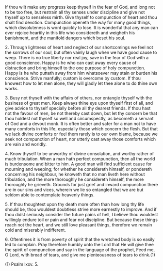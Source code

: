 If thou wilt make any progress keep thyself in the fear of God, and long not to be too free, but restrain all thy senses under discipline and give not thyself up to senseless mirth. Give thyself to compunction of heart and thou shalt find devotion. Compunction openeth the way for many good things, which dissoluteness is wont quickly to lose. It is wonderful that any man can ever rejoice heartily in this life who considereth and weigheth his banishment, and the manifold dangers which beset his soul.

2\. Through lightness of heart and neglect of our shortcomings we feel not the sorrows of our soul, but often vainly laugh when we have good cause to weep. There is no true liberty nor real joy, save in the fear of God with a good conscience. Happy is he who can cast away every cause of distraction and bring himself to the one purpose of holy compunction. Happy is he who putteth away from him whatsoever may stain or burden his conscience. Strive manfully; custom is overcome by custom. If thou knowest how to let men alone, they will gladly let thee alone to do thine own works.

3\. Busy not thyself with the affairs of others, nor entangle thyself with the business of great men. Keep always thine eye upon thyself first of all, and give advice to thyself specially before all thy dearest friends. If thou hast not the favour of men, be not thereby cast down, but let thy concern be that thou holdest not thyself so well and circumspectly, as becometh a servant of God and a devout monk. It is often better and safer for a man not to have many comforts in this life, especially those which concern the flesh. But that we lack divine comforts or feel them rarely is to our own blame, because we seek not compunction of heart, nor utterly cast away those comforts which are vain and worldly.

4\. Know thyself to be unworthy of divine consolation, and worthy rather of much tribulation. When a man hath perfect compunction, then all the world is burdensome and bitter to him. A good man will find sufficient cause for mourning and weeping; for whether he considereth himself, or pondereth concerning his neighbour, he knoweth that no man liveth here without tribulation, and the more thoroughly he considereth himself, the more thoroughly he grieveth. Grounds for just grief and inward compunction there are in our sins and vices, wherein we lie so entangled that we are but seldom able to contemplate heavenly things.

5\. If thou thoughtest upon thy death more often than how long thy life should be, thou wouldest doubtless strive more earnestly to improve. And if thou didst seriously consider the future pains of hell, I believe thou wouldest willingly endure toil or pain and fear not discipline. But because these things reach not the heart, and we still love pleasant things, therefore we remain cold and miserably indifferent.

6\. Oftentimes it is from poverty of spirit that the wretched body is so easily led to complain. Pray therefore humbly unto the Lord that He will give thee the spirit of compunction and say in the language of the prophet, Feed me, O Lord, with bread of tears, and give me plenteousness of tears to drink.(1)

\(1\) Psalm lxxv. 5.

